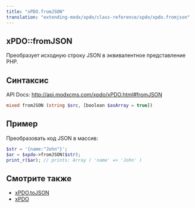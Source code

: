 ```yaml
---
title: "xPDO.fromJSON"
translation: "extending-modx/xpdo/class-reference/xpdo/xpdo.fromjson"
---
```


## xPDO::fromJSON

Преобразует исходную строку JSON в эквивалентное представление PHP.

## Синтаксис

API Docs: <http://api.modxcms.com/xpdo/xPDO.html#fromJSON>

```php
mixed fromJSON (string $src, [boolean $asArray = true])
```

## Пример

Преобразовать код JSON в массив:

```php
$str = '{name:"John"}';
$ar = $xpdo->fromJSON($str);
print_r($ar); // prints: Array ( 'name' => 'John' )
```

## Смотрите также

-   [xPDO.toJSON](extending-modx/xpdo/class-reference/xpdo/xpdo.tojson "xPDO.toJSON")
-   [xPDO](extending-modx/xpdo "xPDO")
